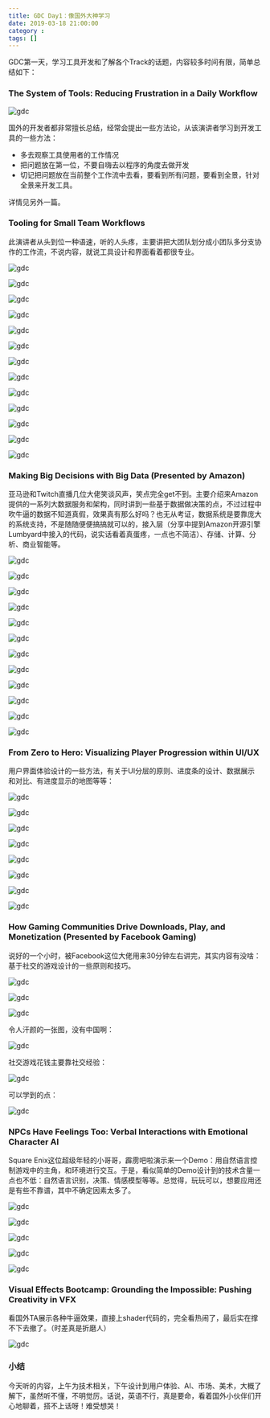 ```yaml
---
title: GDC Day1：像国外大神学习
date: 2019-03-18 21:00:00
category :
tags: []
---
```


GDC第一天，学习工具开发和了解各个Track的话题，内容较多时间有限，简单总结如下：

<!--more-->

### The System of Tools: Reducing Frustration in a Daily Workflow

![gdc](/images/gdc-tools-talker.jpeg)

国外的开发者都非常擅长总结，经常会提出一些方法论，从该演讲者学习到开发工具的一些方法：

- 多去观察工具使用者的工作情况
- 把问题放在第一位，不要自嗨去以程序的角度去做开发
- 切记把问题放在当前整个工作流中去看，要看到所有问题，要看到全景，针对全景来开发工具。

详情见另外一篇。


### Tooling for Small Team Workflows

此演讲者从头到位一种语速，听的人头疼，主要讲把大团队划分成小团队多分支协作的工作流，不说内容，就说工具设计和界面看着都很专业。

![gdc](/images/gdc-day1-01.jpeg)

![gdc](/images/gdc-day1-02.jpeg)

![gdc](/images/gdc-day1-03.jpeg)

![gdc](/images/gdc-day1-04.jpeg)

![gdc](/images/gdc-day1-05.jpeg)

![gdc](/images/gdc-day1-06.jpeg)

![gdc](/images/gdc-day1-07.jpeg)

![gdc](/images/gdc-day1-08.jpeg)

![gdc](/images/gdc-day1-09.jpeg)

![gdc](/images/gdc-day1-10.jpeg)

![gdc](/images/gdc-day1-11.jpeg)

![gdc](/images/gdc-day1-12.jpeg)

![gdc](/images/gdc-day1-13.jpeg)

### Making Big Decisions with Big Data (Presented by Amazon)

亚马逊和Twitch直播几位大佬笑谈风声，笑点完全get不到。主要介绍来Amazon提供的一系列大数据服务和架构，同时讲到一些基于数据做决策的点，不过过程中吹牛逼的数据不知道真假，效果真有那么好吗？也无从考证，数据系统是要靠庞大的系统支持，不是随随便便搞搞就可以的，接入层（分享中提到Amazon开源引擎Lumbyard中接入的代码，说实话看着真蛋疼，一点也不简洁）、存储、计算、分析、商业智能等。

![gdc](/images/gdc-day1-21.jpeg)

![gdc](/images/gdc-day1-22.jpeg)

![gdc](/images/gdc-day1-23.jpeg)

![gdc](/images/gdc-day1-24.jpeg)

![gdc](/images/gdc-day1-25.jpeg)

![gdc](/images/gdc-day1-26.jpeg)

![gdc](/images/gdc-day1-27.jpeg)

![gdc](/images/gdc-day1-27.jpeg)

![gdc](/images/gdc-day1-28.jpeg)

![gdc](/images/gdc-day1-29.jpeg)

![gdc](/images/gdc-day1-30.jpeg)

![gdc](/images/gdc-day1-31.jpeg)


### From Zero to Hero: Visualizing Player Progression within UI/UX

用户界面体验设计的一些方法，有关于UI分层的原则、进度条的设计、数据展示和对比、有进度显示的地图等等：

![gdc](/images/gdc-day1-41.jpeg)

![gdc](/images/gdc-day1-47.jpeg)


![gdc](/images/gdc-day1-42.jpeg)

![gdc](/images/gdc-day1-43.jpeg)

![gdc](/images/gdc-day1-43.jpeg)

![gdc](/images/gdc-day1-44.jpeg)

![gdc](/images/gdc-day1-45.jpeg)

![gdc](/images/gdc-day1-46.jpeg)


### How Gaming Communities Drive Downloads, Play, and Monetization (Presented by Facebook Gaming)

说好的一个小时，被Facebook这位大佬用来30分钟左右讲完，其实内容有没啥：基于社交的游戏设计的一些原则和技巧。

![gdc](/images/gdc-day1-51.jpeg)

![gdc](/images/gdc-day1-52.jpeg)

![gdc](/images/gdc-day1-53.jpeg)

令人汗颜的一张图，没有中国啊：

![gdc](/images/gdc-day1-54.jpeg)

社交游戏花钱主要靠社交经验：

![gdc](/images/gdc-day1-55.jpeg)

可以学到的点：

![gdc](/images/gdc-day1-56.jpeg)

### NPCs Have Feelings Too: Verbal Interactions with Emotional Character AI

Square Enix这位超级年轻的小哥哥，霹雳吧啦演示来一个Demo：用自然语言控制游戏中的主角，和环境进行交互。于是，看似简单的Demo设计到的技术含量一点也不低：自然语言识别，决策、情感模型等等。总觉得，玩玩可以，想要应用还是有些不靠谱，其中不确定因素太多了。

![gdc](/images/gdc-day1-61.jpeg)

![gdc](/images/gdc-day1-62.jpeg)

![gdc](/images/gdc-day1-63.jpeg)

![gdc](/images/gdc-day1-65.jpeg)

![gdc](/images/gdc-day1-66.jpeg)


### Visual Effects Bootcamp: Grounding the Impossible: Pushing Creativity in VFX

看国外TA展示各种牛逼效果，直接上shader代码的，完全看热闹了，最后实在撑不下去撤了。（时差真是折磨人）

![gdc](/images/gdc-day1-71.jpeg)


### 小结

今天听的内容，上午为技术相关，下午设计到用户体验、AI、市场、美术，大概了解下，虽然听不懂，不明觉厉。话说，英语不行，真是要命，看着国外小伙伴们开心地聊着，搭不上话呀！难受想哭！
